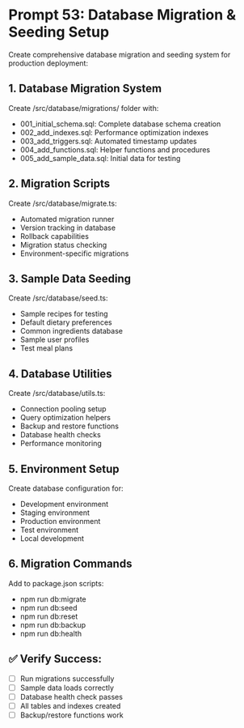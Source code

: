 # Prompt 53: Database Migration & Seeding Setup

Create comprehensive database migration and seeding system for production deployment:

## 1. Database Migration System
Create /src/database/migrations/ folder with:
- 001_initial_schema.sql: Complete database schema creation
- 002_add_indexes.sql: Performance optimization indexes
- 003_add_triggers.sql: Automated timestamp updates
- 004_add_functions.sql: Helper functions and procedures
- 005_add_sample_data.sql: Initial data for testing

## 2. Migration Scripts
Create /src/database/migrate.ts:
- Automated migration runner
- Version tracking in database
- Rollback capabilities
- Migration status checking
- Environment-specific migrations

## 3. Sample Data Seeding
Create /src/database/seed.ts:
- Sample recipes for testing
- Default dietary preferences
- Common ingredients database
- Sample user profiles
- Test meal plans

## 4. Database Utilities
Create /src/database/utils.ts:
- Connection pooling setup
- Query optimization helpers
- Backup and restore functions
- Database health checks
- Performance monitoring

## 5. Environment Setup
Create database configuration for:
- Development environment
- Staging environment  
- Production environment
- Test environment
- Local development

## 6. Migration Commands
Add to package.json scripts:
- npm run db:migrate
- npm run db:seed
- npm run db:reset
- npm run db:backup
- npm run db:health

## ✅ Verify Success:
- [ ] Run migrations successfully
- [ ] Sample data loads correctly
- [ ] Database health check passes
- [ ] All tables and indexes created
- [ ] Backup/restore functions work
